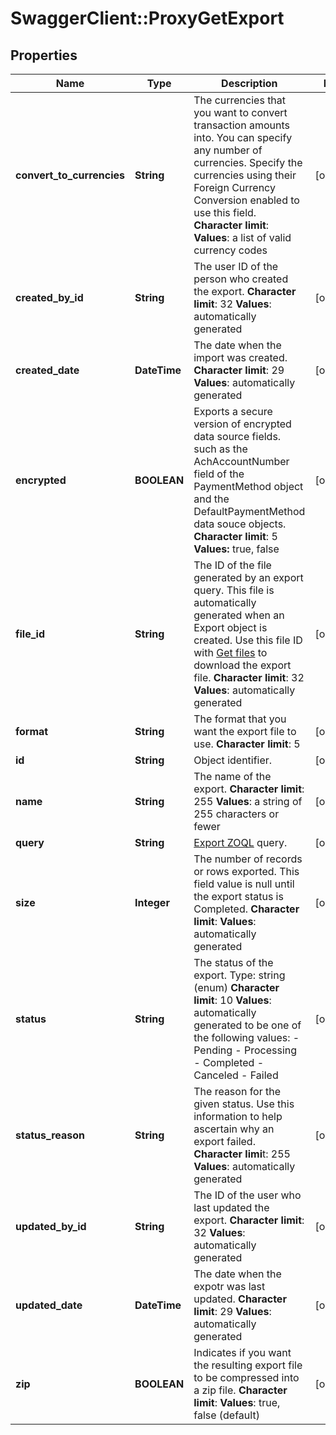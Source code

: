 # SwaggerClient::ProxyGetExport

## Properties
Name | Type | Description | Notes
------------ | ------------- | ------------- | -------------
**convert_to_currencies** | **String** |  The currencies that you want to convert transaction amounts into. You can specify any number of currencies. Specify the currencies using their Foreign Currency Conversion enabled to use this field. **Character limit**: **Values**: a list of valid currency codes  | [optional] 
**created_by_id** | **String** |  The user ID of the person who created the export. **Character limit**: 32 **Values**: automatically generated  | [optional] 
**created_date** | **DateTime** |  The date when the import was created. **Character limit**: 29 **Values**: automatically generated  | [optional] 
**encrypted** | **BOOLEAN** |  Exports a secure version of encrypted data source fields. such as the AchAccountNumber field of the PaymentMethod object and the DefaultPaymentMethod data souce objects. **Character limit**: 5 **Values:** true, false  | [optional] 
**file_id** | **String** |  The ID of the file generated by an export query. This file is automatically generated when an Export object is created. Use this file ID with [Get files](https://www.zuora.com/developer/api-reference/#operation/GET_Files) to download the export file. **Character limit**: 32 **Values**: automatically generated  | [optional] 
**format** | **String** |  The format that you want the export file to use. **Character limit**: 5  | [optional] 
**id** | **String** | Object identifier. | [optional] 
**name** | **String** |  The name of the export. **Character limit**: 255 **Values**: a string of 255 characters or fewer  | [optional] 
**query** | **String** | [Export ZOQL](https://knowledgecenter.zuora.com/DC_Developers/M_Export_ZOQL) query. | [optional] 
**size** | **Integer** |  The number of records or rows exported. This field value is null until the export status is Completed. **Character limit**: **Values**: automatically generated  | [optional] 
**status** | **String** |  The status of the export. Type: string (enum) **Character limit**: 10 **Values**: automatically generated to be one of the following values:  - Pending - Processing - Completed - Canceled - Failed  | [optional] 
**status_reason** | **String** |  The reason for the given status. Use this information to help ascertain why an export failed. **Character limi**t: 255 **Values**: automatically generated  | [optional] 
**updated_by_id** | **String** |  The ID of the user who last updated the export. **Character limit**: 32 **Values**: automatically generated  | [optional] 
**updated_date** | **DateTime** |  The date when the expotr was last updated. **Character limit**: 29 **Values**: automatically generated  | [optional] 
**zip** | **BOOLEAN** |  Indicates if you want the resulting export file to be compressed into a zip file. **Character limit**: **Values**: true, false (default)  | [optional] 


